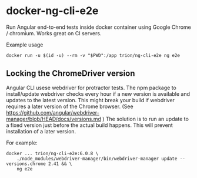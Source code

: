 # docker-ng-cli-e2e
Run Angular end-to-end tests inside docker container using Google Chrome / chromium.
Works great on CI servers.

Example usage
```
docker run -u $(id -u) --rm -v "$PWD":/app trion/ng-cli-e2e ng e2e
```

## Locking the ChromeDriver version
Angular CLI usese webdriver for protractor tests. The npm package to install/update webdriver checks every hour if a new version is available and updates to the latest version. This might break your build if webdriver requires a later version of the Chrome browser. (See https://github.com/angular/webdriver-manager/blob/HEAD/docs/versions.md )
The solution is to run an update to a fixed version just before the actual build happens. This will prevent installation of a later version.

For example:

```
docker ... trion/ng-cli-e2e:6.0.8 \
    ./node_modules/webdriver-manager/bin/webdriver-manager update --versions.chrome 2.41 && \
    ng e2e
```

